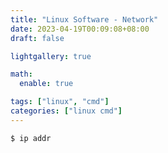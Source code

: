 ```yaml
---
title: "Linux Software - Network"
date: 2023-04-19T00:09:08+08:00
draft: false

lightgallery: true

math:
  enable: true

tags: ["linux", "cmd"]
categories: ["linux cmd"]
---
```


```
$ ip addr
```